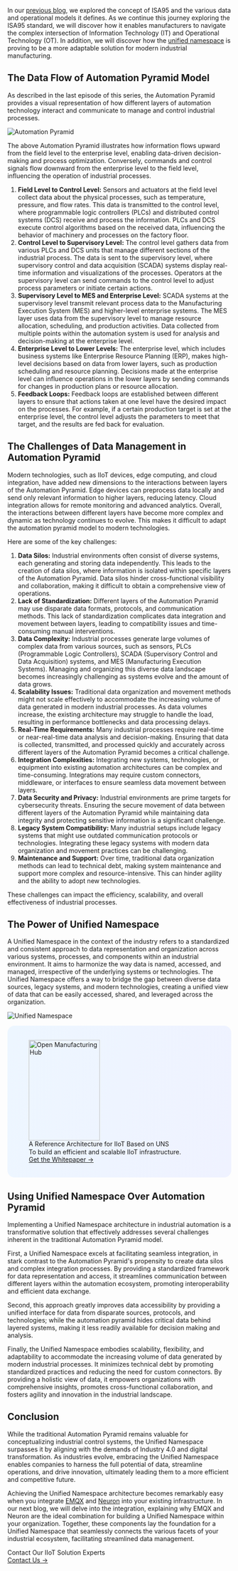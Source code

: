 In our [previous blog](https://www.emqx.com/en/blog/exploring-isa95-standards-in-manufacturing), we explored the concept of ISA95 and the various data and operational models it defines. As we continue this journey exploring the ISA95 standard, we will discover how it enables manufacturers to navigate the complex intersection of Information Technology (IT) and Operational Technology (OT). In addition, we will discover how the [unified namespace](https://www.emqx.com/en/blog/unified-namespace-next-generation-data-fabric-for-iiot) is proving to be a more adaptable solution for modern industrial manufacturing.

## The Data Flow of Automation Pyramid Model

As described in the last episode of this series, the Automation Pyramid provides a visual representation of how different layers of automation technology interact and communicate to manage and control industrial processes.

![Automation Pyramid](https://assets.emqx.com/images/201ebdca20d9c3429d72dca978f93e6a.png)

The above Automation Pyramid illustrates how information flows upward from the field level to the enterprise level, enabling data-driven decision-making and process optimization. Conversely, commands and control signals flow downward from the enterprise level to the field level, influencing the operation of industrial processes.

1. **Field Level to Control Level:** Sensors and actuators at the field level collect data about the physical processes, such as temperature, pressure, and flow rates. This data is transmitted to the control level, where programmable logic controllers (PLCs) and distributed control systems (DCS) receive and process the information. PLCs and DCS execute control algorithms based on the received data, influencing the behavior of machinery and processes on the factory floor.
2. **Control Level to Supervisory Level:** The control level gathers data from various PLCs and DCS units that manage different sections of the industrial process. The data is sent to the supervisory level, where supervisory control and data acquisition (SCADA) systems display real-time information and visualizations of the processes. Operators at the supervisory level can send commands to the control level to adjust process parameters or initiate certain actions.
3. **Supervisory Level to MES and Enterprise Level:** SCADA systems at the supervisory level transmit relevant process data to the Manufacturing Execution System (MES) and higher-level enterprise systems. The MES layer uses data from the supervisory level to manage resource allocation, scheduling, and production activities. Data collected from multiple points within the automation system is used for analysis and decision-making at the enterprise level.
4. **Enterprise Level to Lower Levels:** The enterprise level, which includes business systems like Enterprise Resource Planning (ERP), makes high-level decisions based on data from lower layers, such as production scheduling and resource planning. Decisions made at the enterprise level can influence operations in the lower layers by sending commands for changes in production plans or resource allocation.
5. **Feedback Loops:** Feedback loops are established between different layers to ensure that actions taken at one level have the desired impact on the processes. For example, if a certain production target is set at the enterprise level, the control level adjusts the parameters to meet that target, and the results are fed back for evaluation.

## The Challenges of Data Management in Automation Pyramid 

Modern technologies, such as IIoT devices, edge computing, and cloud integration, have added new dimensions to the interactions between layers of the Automation Pyramid. Edge devices can preprocess data locally and send only relevant information to higher layers, reducing latency. Cloud integration allows for remote monitoring and advanced analytics. Overall, the interactions between different layers have become more complex and dynamic as technology continues to evolve. This makes it difficult to adapt the automation pyramid model to modern technologies. 

Here are some of the key challenges:

1. **Data Silos:** Industrial environments often consist of diverse systems, each generating and storing data independently. This leads to the creation of data silos, where information is isolated within specific layers of the Automation Pyramid. Data silos hinder cross-functional visibility and collaboration, making it difficult to obtain a comprehensive view of operations.
2. **Lack of Standardization:** Different layers of the Automation Pyramid may use disparate data formats, protocols, and communication methods. This lack of standardization complicates data integration and movement between layers, leading to compatibility issues and time-consuming manual interventions.
3. **Data Complexity:** Industrial processes generate large volumes of complex data from various sources, such as sensors, PLCs (Programmable Logic Controllers), SCADA (Supervisory Control and Data Acquisition) systems, and MES (Manufacturing Execution Systems). Managing and organizing this diverse data landscape becomes increasingly challenging as systems evolve and the amount of data grows.
4. **Scalability Issues:** Traditional data organization and movement methods might not scale effectively to accommodate the increasing volume of data generated in modern industrial processes. As data volumes increase, the existing architecture may struggle to handle the load, resulting in performance bottlenecks and data processing delays.
5. **Real-Time Requirements:** Many industrial processes require real-time or near-real-time data analysis and decision-making. Ensuring that data is collected, transmitted, and processed quickly and accurately across different layers of the Automation Pyramid becomes a critical challenge.
6. **Integration Complexities:** Integrating new systems, technologies, or equipment into existing automation architectures can be complex and time-consuming. Integrations may require custom connectors, middleware, or interfaces to ensure seamless data movement between layers.
7. **Data Security and Privacy:** Industrial environments are prime targets for cybersecurity threats. Ensuring the secure movement of data between different layers of the Automation Pyramid while maintaining data integrity and protecting sensitive information is a significant challenge.
8. **Legacy System Compatibility:** Many industrial setups include legacy systems that might use outdated communication protocols or technologies. Integrating these legacy systems with modern data organization and movement practices can be challenging.
9. **Maintenance and Support:** Over time, traditional data organization methods can lead to technical debt, making system maintenance and support more complex and resource-intensive. This can hinder agility and the ability to adopt new technologies.

These challenges can impact the efficiency, scalability, and overall effectiveness of industrial processes. 

## The Power of Unified Namespace

A Unified Namespace in the context of the industry refers to a standardized and consistent approach to data representation and organization across various systems, processes, and components within an industrial environment. It aims to harmonize the way data is named, accessed, and managed, irrespective of the underlying systems or technologies. The Unified Namespace offers a way to bridge the gap between diverse data sources, legacy systems, and modern technologies, creating a unified view of data that can be easily accessed, shared, and leveraged across the organization.

![Unified Namespace](https://assets.emqx.com/images/fabbcf68bef153964108dfde023542d1.png)

<section
  class="promotion-pdf"
  style="border-radius: 16px; background: linear-gradient(102deg, #edf6ff 1.81%, #eff2ff 97.99%); padding: 32px 48px;"
>
  <div style="flex-shrink: 0;">
    <img loading="lazy" src="https://assets.emqx.com/images/0b88fa3cf1c98545e501e3b8073fdccc.png" alt="Open Manufacturing Hub" width="160" height="226">
  </div>
  <div>
    <div class="promotion-pdf__title" style="
    line-height: 1.2;
">
      A Reference Architecture for IIoT Based on UNS
    </div>
    <div class="promotion-pdf__desc">
      To build an efficient and scalable IIoT infrastructure.
    </div>
    <a href="https://www.emqx.com/en/resources/open-manufacturing-hub-a-reference-architecture-for-industrial-iot?utm_campaign=embedded-open-manufacturing-hub&from=blog-the-power-of-unified-namespace-in-modern-manufacturing" class="button is-gradient">Get the Whitepaper →</a>
  </div>
</section>

## Using Unified Namespace Over Automation Pyramid

Implementing a Unified Namespace architecture in industrial automation is a transformative solution that effectively addresses several challenges inherent in the traditional Automation Pyramid model.

First, a Unified Namespace excels at facilitating seamless integration, in stark contrast to the Automation Pyramid's propensity to create data silos and complex integration processes. By providing a standardized framework for data representation and access, it streamlines communication between different layers within the automation ecosystem, promoting interoperability and efficient data exchange.

Second, this approach greatly improves data accessibility by providing a unified interface for data from disparate sources, protocols, and technologies; while the automation pyramid hides critical data behind layered systems, making it less readily available for decision making and analysis.

Finally, the Unified Namespace embodies scalability, flexibility, and adaptability to accommodate the increasing volume of data generated by modern industrial processes. It minimizes technical debt by promoting standardized practices and reducing the need for custom connectors. By providing a holistic view of data, it empowers organizations with comprehensive insights, promotes cross-functional collaboration, and fosters agility and innovation in the industrial landscape.

## Conclusion

While the traditional Automation Pyramid remains valuable for conceptualizing industrial control systems, the Unified Namespace surpasses it by aligning with the demands of Industry 4.0 and digital transformation. As industries evolve, embracing the Unified Namespace enables companies to harness the full potential of data, streamline operations, and drive innovation, ultimately leading them to a more efficient and competitive future.

Achieving the Unified Namespace architecture becomes remarkably easy when you integrate [EMQX](https://www.emqx.com/en/products/emqx) and [Neuron](https://github.com/emqx/neuron) into your existing infrastructure. In our next blog, we will delve into the integration, explaining why EMQX and Neuron are the ideal combination for building a Unified Namespace within your organization. Together, these components lay the foundation for a Unified Namespace that seamlessly connects the various facets of your industrial ecosystem, facilitating streamlined data management.



<section class="promotion">
    <div>
        Contact Our IIoT Solution Experts
    </div>
    <a href="https://www.emqx.com/en/contact?product=solutions" class="button is-gradient px-5">Contact Us →</a>
</section>
